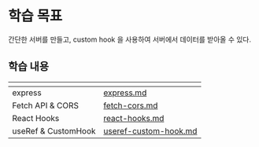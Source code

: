 # 학습 목표

간단한 서버를 만들고, custom hook 을 사용하여 서버에서 데이터를 받아올 수 있다.

## 학습 내용

<table data-view="cards">
  <thead>
    <tr>
      <th></th>
      <th data-hidden data-card-target data-type="content-ref"></th>
    </tr>
  </thead>
  <tbody>
    <tr>
      <td>express</td>
      <td><a href="./express.md">express.md</a></td>
    </tr>
    <tr>
      <td>Fetch API & CORS</td>
      <td><a href="./fetch-cors.md">fetch-cors.md</a></td>
    </tr>
    <tr>
      <td>React Hooks</td>
      <td><a href="./react-hooks.md">react-hooks.md</a></td>
    </tr>
    <tr>
      <td>useRef & CustomHook</td>
      <td><a href="./useref-custom-hook.md">useref-custom-hook.md</a></td>
    </tr>
  </tbody>
</table>
